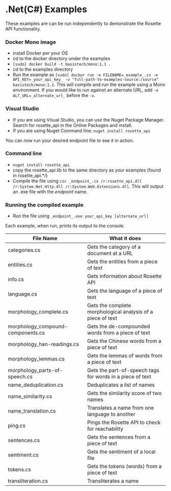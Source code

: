 .Net(C#) Examples
==================

These examples are can be run independently to demonstrate the Rosette API functionality.

### Docker Mono image
- install Docker per your OS
- cd to the docker directory under the examples
- `[sudo] docker build -t basistech/mono:1.1 .`
- cd to the examples directory
- Run the example as `[sudo] docker run -e FILENAME=_example_.cs -e API_KEY=_your_api_key_ -v "full-path-to-examples-source:/source" basistech/mono:1.1`. This will compile and run the example using a Mono environment.  If you would like to run against an alternate URL, add `-e ALT_URL=_alternate_url_` before the `-v`.

### Visual Studio
- If you are using Visual Studio, you can use the Nuget Package Manager.  Search for rosette_api in the Online Packages and install.
- If you are using Nuget Command line: `nuget install rosette_api`

You can now run your desired endpoint file to see it in action.

### Command line
- `nuget install rosette_api`
- copy the rosette_api.lib to the same directory as your examples (found in rosette_api.*/)
- Compile the file using `csc _endpoint_.cs /r:rosette_api.dll /r:System.Net.Http.dll /r:System.Web.Extensions.dll`. This will output an .exe file with the _endpoint_ name.

### Running the compiled example
- Run the file using `_endpoint_.exe your_api_key [alternate_url]`

Each example, when run, prints its output to the console.

| File Name                     | What it does                                          |
| -------------                 |-------------                                        |
| categories.cs                    | Gets the category of a document at a URL              |
| entities.cs                      | Gets the entities from a piece of text                |
| info.cs                          | Gets information about Rosette API                    |
| language.cs                      | Gets the language of a piece of text                  |
| morphology_complete.cs               | Gets the complete morphological analysis of a piece of text|
| morphology_compound-components.cs    | Gets the de-compounded words from a piece of text     |
| morphology_han-readings.cs           | Gets the Chinese words from a piece of text           |
| morphology_lemmas.cs                 | Gets the lemmas of words from a piece of text         |
| morphology_parts-of-speech.cs        | Gets the part-of-speech tags for words in a piece of text |
| name_deduplication.cs | Deduplicates a list of names |
| name_similarity.cs                  | Gets the similarity score of two names                |
| name_translation.cs               | Translates a name from one language to another        |
| ping.cs                          | Pings the Rosette API to check for reachability       |
| sentences.cs                     | Gets the sentences from a piece of text               |
| sentiment.cs                     | Gets the sentiment of a local file                    |
| tokens.cs                        | Gets the tokens (words) from a piece of text          |
| transliteration.cs | Transliterates a name |

